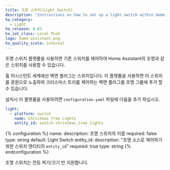 ```yaml
---
title: 조명 스위치(Light Switch)
description: "Instructions on how to set up a light switch within Home Assistant."
ha_category:
  - Light
ha_release: 0.83
ha_iot_class: Local Push
logo: home-assistant.png
ha_quality_scale: internal
---
```


조명 스위치 플랫폼을 사용하면 기존 스위치를 제어하여 Home Assistant의 조명과 같은 스위치를 사용할 수 있습니다.

홈 어시스턴트 세계에선 벽면 플러그는 스위치입니다. 이 플랫폼을 사용하면 이 스위치를 광원으로 노출하여 크리스마스 트리를 제어하는 ​​벽면 플러그를 조명 그룹에 추가 할 수 있습니다.

설치시 이 플랫폼을 사용하려면 `configuration.yaml` 파일에 다음을 추가 하십시오.

```yaml
light:
  - platform: switch
    name: Christmas Tree Lights
    entity_id: switch.christmas_tree_lights
```

{% configuration %}
  name:
    description: 조명 스위치의 이름
    required: false
    type: string
    default: Light Switch
  entity_id:
    description: "조명 소스로 제어하기 위한 스위치 엔티티의 `entity_id`"
    required: true
    type: string
{% endconfiguration %}

조명 스위치는 전등 켜기/끄기 만 지원합니다.
